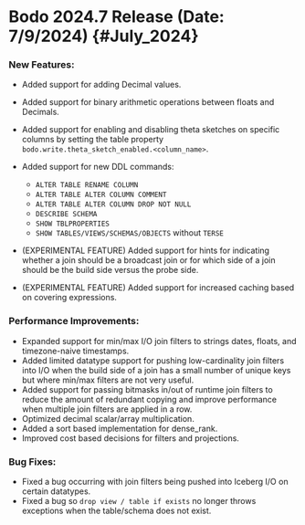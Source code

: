 # Bodo 2024.7 Release (Date: 7/9/2024) {#July_2024}

### New Features:

- Added support for adding Decimal values.

- Added support for binary arithmetic operations between floats and Decimals.

- Added support for enabling and disabling theta sketches on specific columns by setting the table property `bodo.write.theta_sketch_enabled.<column_name>`.

- Added support for new DDL commands:

  - `ALTER TABLE RENAME COLUMN`
  - `ALTER TABLE ALTER COLUMN COMMENT`
  - `ALTER TABLE ALTER COLUMN DROP NOT NULL`
  - `DESCRIBE SCHEMA`
  - `SHOW TBLPROPERTIES`
  - `SHOW TABLES/VIEWS/SCHEMAS/OBJECTS` without `TERSE`

- (EXPERIMENTAL FEATURE) Added support for hints for indicating whether a join should be a broadcast join or for which side of a join should be the build side versus the probe side.

- (EXPERIMENTAL FEATURE) Added support for increased caching based on covering expressions.

### Performance Improvements:

- Expanded support for min/max I/O join filters to strings dates, floats, and timezone-naive timestamps.
- Added limited datatype support for pushing low-cardinality join filters into I/O when the build side of a join has a small number of unique keys but where min/max filters are not very useful.
- Added support for passing bitmasks in/out of runtime join filters to reduce the amount of redundant copying and improve performance when multiple join filters are applied in a row.
- Optimized decimal scalar/array multiplication.
- Added a sort based implementation for dense_rank.
- Improved cost based decisions for filters and projections.

### Bug Fixes:

- Fixed a bug occurring with join filters being pushed into Iceberg I/O on certain datatypes.
- Fixed a bug so `drop view / table if exists` no longer throws exceptions when the table/schema does not exist.
